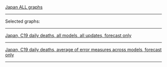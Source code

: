 [Japan ALL graphs](https://github.com/pourmalek/CovidLongitudinalResults/blob/main/results/countries/Japan/graph%2000%20Japan%20ALL%20graphs.pdf)

***

Selected graphs:

***

[Japan, C19 daily deaths, all models, all updates, forecast only](https://github.com/pourmalek/CovidLongitudinalResults/blob/main/results/countries/Japan/graph%2002%20Japan%20ALL%20MODELS%20C19%20daily%20deaths%20all%20updates.pdf)


***

[Japan, C19 daily deaths, average of error measures across models, forecast only](https://github.com/pourmalek/CovidLongitudinalResults/blob/main/results/countries/Japan/graph%2013b%20Japan%20ALL%20MODELS%20C19%20daily%20deaths%2C%20error%20measures%20across%20models.pdf)


***
